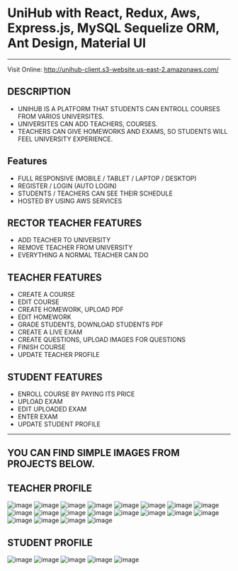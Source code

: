 # UniHub with React, Redux, Aws, Express.js, MySQL Sequelize ORM, Ant Design, Material UI
--------------------------------

Visit Online: http://unihub-client.s3-website.us-east-2.amazonaws.com/

DESCRIPTION
--------------------------------
- UNIHUB IS A PLATFORM THAT STUDENTS CAN ENTROLL COURSES FROM VARIOS UNIVERSITES.
- UNIVERSITES CAN ADD TEACHERS, COURSES.
- TEACHERS CAN GIVE HOMEWORKS AND EXAMS, SO STUDENTS WILL FEEL UNIVERSITY EXPERIENCE. 

Features
--------------------------------
- FULL RESPONSIVE (MOBILE / TABLET / LAPTOP / DESKTOP)
- REGISTER / LOGIN (AUTO LOGIN)
- STUDENTS / TEACHERS CAN SEE THEIR SCHEDULE
- HOSTED BY USING AWS SERVICES

RECTOR TEACHER FEATURES
--------------------------------
- ADD TEACHER TO UNIVERSITY
- REMOVE TEACHER FROM UNIVERSITY
- EVERYTHING A NORMAL TEACHER CAN DO

TEACHER FEATURES
--------------------------------
- CREATE A COURSE
- EDIT COURSE
- CREATE HOMEWORK, UPLOAD PDF
- EDIT HOMEWORK
- GRADE STUDENTS, DOWNLOAD STUDENTS PDF
- CREATE A LIVE EXAM
- CREATE QUESTIONS, UPLOAD IMAGES FOR QUESTIONS
- FINISH COURSE
- UPDATE TEACHER PROFILE

STUDENT FEATURES
--------------------------------
- ENROLL COURSE BY PAYING ITS PRICE
- UPLOAD EXAM
- EDIT UPLOADED EXAM
- ENTER EXAM
- UPDATE STUDENT PROFILE


--------------------------------
## YOU CAN FIND SIMPLE IMAGES FROM PROJECTS BELOW.

TEACHER PROFILE
--------------------------------
![image](https://user-images.githubusercontent.com/32177766/148796699-ebb0b24a-da55-40d8-9f7a-506cf736138c.png)
![image](https://user-images.githubusercontent.com/32177766/148796789-0dcd85b3-d9ec-40f1-876c-d0292d732808.png)
![image](https://user-images.githubusercontent.com/32177766/148796813-5612640a-4dbf-418c-99fa-0d1248767937.png)
![image](https://user-images.githubusercontent.com/32177766/148797040-4624f3e9-9603-454d-9f54-9d4fd211b7a7.png)
![image](https://user-images.githubusercontent.com/32177766/148797054-0b5bc34a-bfab-4d48-b27e-e7f8ca0c7706.png)
![image](https://user-images.githubusercontent.com/32177766/148797069-729e0d6e-1359-4795-826e-d5db8095c26d.png)
![image](https://user-images.githubusercontent.com/32177766/148797089-dbdd5fec-4bc7-4c14-93ac-9575bd66081f.png)
![image](https://user-images.githubusercontent.com/32177766/148797111-530810df-94f5-45d7-a573-71e1b96c59be.png)
![image](https://user-images.githubusercontent.com/32177766/148797129-cd9f92d4-c35e-453c-9d09-e4158a018cb1.png)
![image](https://user-images.githubusercontent.com/32177766/148797138-ee70a3ac-9ef4-40a0-980e-eef7dc0bcc53.png)
![image](https://user-images.githubusercontent.com/32177766/148797154-c88026e2-1978-4e00-862a-35c3f732d00d.png)
![image](https://user-images.githubusercontent.com/32177766/148797198-48b513a5-98e3-462a-9232-f5190931dd36.png)
![image](https://user-images.githubusercontent.com/32177766/148797203-84ad8ca3-49a9-46af-9d93-a74465285859.png)
![image](https://user-images.githubusercontent.com/32177766/148797212-f71e8930-aeb9-4fdb-ae44-88b5923367ce.png)
![image](https://user-images.githubusercontent.com/32177766/148797227-f6aaeebe-bc23-4027-b4e4-3ef54cb6fcbe.png)
![image](https://user-images.githubusercontent.com/32177766/148797351-58222c71-3f7f-439f-b468-c766b24cbd1d.png)
![image](https://user-images.githubusercontent.com/32177766/148797368-5188e3dd-a8a4-412f-bc66-4c8c844ed296.png)
![image](https://user-images.githubusercontent.com/32177766/148797236-27ef4162-f029-4d93-b11b-d1527b34b375.png)
![image](https://user-images.githubusercontent.com/32177766/148797262-5a12242d-54df-4684-8d80-262df72657e4.png)
![image](https://user-images.githubusercontent.com/32177766/148797411-d6fad844-81c4-4204-8627-67356223d1fa.png)

STUDENT PROFILE
--------------------------------
![image](https://user-images.githubusercontent.com/32177766/148797512-51f89c5a-cc33-4cba-a56b-1adc52c265a6.png)
![image](https://user-images.githubusercontent.com/32177766/148797530-e4c7fe56-67a8-41e2-8c9c-1eb3bbaef87a.png)
![image](https://user-images.githubusercontent.com/32177766/148797551-c055ab98-f00c-4d0c-925d-46b193c10797.png)
![image](https://user-images.githubusercontent.com/32177766/148797592-a36b3488-81b3-460a-abca-2e3b1763f2cc.png)
![image](https://user-images.githubusercontent.com/32177766/148797921-e8550e43-a955-451a-a9dc-1c65f5f3c125.png)
